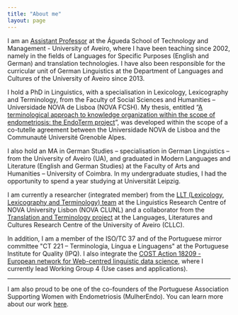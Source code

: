 ```yaml
---
title: "About me"
layout: page
---
```


I am an [Assistant Professor](https://www.ua.pt/en/p/10320064) at the Águeda School of Technology and Management - University of Aveiro, where I have been teaching since 2002, namely in the fields of Languages for Specific Purposes (English and German) and translation technologies. I have also been responsible for the curricular unit of German Linguistics at the Department of Languages and Cultures of the University of Aveiro since 2013.

I hold a PhD in Linguistics, with a specialisation in Lexicology, Lexicography and Terminology, from the Faculty of Social Sciences and Humanities – Universidade NOVA de Lisboa (NOVA FCSH). My thesis, entitled “[A terminological approach to knowledge organization within the scope of endometriosis: the EndoTerm project](http://hdl.handle.net/10362/49745)”, was developed within the scope of a co-tutelle agreement between the Universidade NOVA de Lisboa and the Communauté Université Grenoble Alpes.

I also hold an MA in German Studies – specialisation in German Linguistics – from the University of Aveiro (UA), and graduated in Modern Languages and Literature (English and German Studies) at the Faculty of Arts and Humanities – University of Coimbra. In my undergraduate studies, I had the opportunity to spend a year studying at Universität Leipzig.

I am currently a researcher (integrated member) from the [LLT (Lexicology, Lexicography and Terminology) team](https://clunl.fcsh.unl.pt/en/groups_clunl/lexicologia-lexicografia-terminologia/team/) at the Linguistics Research Centre of NOVA University Lisbon (NOVA CLUNL) and a collaborator from the [Translation and Terminology project](https://www.ua.pt/en/cllc/page/23270) at the Languages, Literatures and Cultures Research Centre of the University of Aveiro (CLLC).

In addition, I am a member of the ISO/TC 37 and of the Portuguese mirror committee "CT 221 – Terminologia, Língua e Linguagens" at the Portuguese Institute for Quality (IPQ). I also integrate the [COST Action 18209 - European network for Web-centred linguistic data science](https://www.cost.eu/actions/CA18209/), where I currently lead Working Group 4 (Use cases and applications).

***
I am also proud to be one of the co-founders of the Portuguese Association Supporting Women with Endometriosis (MulherEndo). You can learn more about our work [here](https://mulherendo.pt/).
